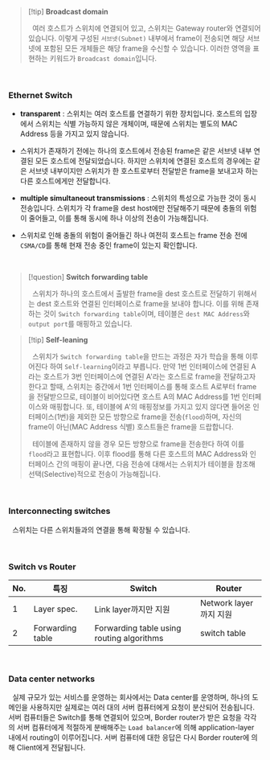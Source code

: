 > [!tip] **Broadcast domain**
>
> &nbsp;&nbsp;여러 호스트가 스위치에 연결되어 있고, 스위치는 Gateway router와 연결되어 있습니다. 이렇게 구성된 `서브넷(Subnet)` 내부에서 frame이 전송되면 해당 서브넷에 포함된 모든 개체들은 해당 frame을 수신할 수 있습니다. 이러한 영역을 표현하는 키워드가 `Broadcast domain`입니다. 

<br>

### Ethernet Switch

- **transparent** : 스위치는 여러 호스트를 연결하기 위한 장치입니다. 호스트의 입장에서 스위치는 식별 가능하지 않은 개체이며, 때문에 스위치는 별도의 MAC Address 등을 가지고 있지 않습니다.

- 스위치가 존재하기 전에는 하나의 호스트에서 전송된 frame은 같은 서브넷 내부 연결된 모든 호스트에 전달되었습니다. 하지만 스위치에 연결된 호스트의 경우에는 같은 서브넷 내부이지만 스위치가 한 호스트로부터 전달받은 frame을 보내고자 하는 다른 호스트에게만 전달합니다.

- **multiple simultaneout transmissions** : 스위치의 특성으로 가능한 것이 동시 전송입니다. 스위치가 각 frame을 dest host에만 전달해주기 때문에 충돌의 위험이 줄어들고, 이를 통해 동시에 하나 이상의 전송이 가능해집니다.

- 스위치로 인해 충돌의 위험이 줄어들긴 하나 여전히 호스트는 frame 전송 전에 `CSMA/CD`를 통해 현재 전송 중인 frame이 있는지 확인합니다.

<br>

> [!question] **Switch forwarding table**
>
> &nbsp;&nbsp;스위치가 하나의 호스트에서 출발한 frame을 dest 호스트로 전달하기 위해서는 dest 호스트와 연결된 인터페이스로 frame을 보내야 합니다. 이를 위해 존재하는 것이 `Switch forwarding table`이며, 테이블은 `dest MAC Address`와 `output port`를 매핑하고 있습니다.

> [!tip] **Self-leaning**
> 
> &nbsp;&nbsp;스위치가 `Switch forwarding table`을 만드는 과정은 자가 학습을 통해 이루어진다 하여 `Self-learning`이라고 부릅니다. 만약 1번 인터페이스에 연결된 A라는 호스트가 3번 인터페이스에 연결된 A'라는 호스트로 frame을 전달하고자 한다고 할때, 스위치는 중간에서 1번 인터페이스를 통해 호스트 A로부터 frame을 전달받으므로, 테이블이 비어있다면 호스트 A의 MAC Address를 1번 인터페이스와 매핑합니다. 또, 테이블에 A'의 매핑정보를 가지고 있지 않다면 들어온 인터페이스(1번)을 제외한 모든 방향으로 frame을 전송(`flood`)하며, 자신의 frame이 아닌(MAC Address 식별) 호스트들은 frame을 드랍합니다.
>
> &nbsp;&nbsp;테이블에 존재하지 않을 경우 모든 방향으로 frame을 전송한다 하여 이를 `flood`라고 표현합니다. 이후 flood를 통해 다른 호스트의 MAC Address와 인터페이스 간의 매핑이 끝나면, 다음 전송에 대해서는 스위치가 테이블을 참조해 선택(Selective)적으로 전송이 가능해집니다.

<br>

### Interconnecting switches

&nbsp;&nbsp;스위치는 다른 스위치들과의 연결을 통해 확장될 수 있습니다.

<br>

### Switch vs Router

| No. | 특징 | Switch | Router |
| --- | --- | --- | --- |
| 1 | Layer spec. | Link layer까지만 지원 | Network layer까지 지원 |
| 2 | Forwarding table | Forwarding table using routing algorithms | switch table |

<br>

### Data center networks

&nbsp;&nbsp;실제 규모가 있는 서비스를 운영하는 회사에서는 Data center를 운영하며, 하나의 도메인을 사용하지만 실제로는 여러 대의 서버 컴퓨터에게 요청이 분산되어 전송됩니다. 서버 컴퓨터들은 Switch를 통해 연결되어 있으며, Border router가 받은 요청을 각각의 서버 컴퓨터에게 적절하게 분배해주는 `Load balancer`에 의해 application-layer 내에서 routing이 이루어집니다. 서버 컴퓨터에 대한 응답은 다시 Border router에 의해 Client에게 전달됩니다.